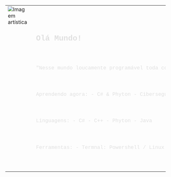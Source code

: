 <table style="width: 100%; table-layout: fixed;">
  <tr>
    <td style="width: 50%; vertical-align: top;">
      <img src="https://i.pinimg.com/736x/74/11/c7/7411c7b6c5b322885ba814834feaec6d.jpg" 
        alt="Imagem artística" 
           style="max-width: 100%; height: auto; display: block; margin: auto;">
    </td>
    <td style="width: 50%; vertical-align: top; text-align: left; padding-left: 20px; padding-top: 10px;">
      <pre style="font-family: 'Courier New', monospace; font-size: 16px; line-height: 1.6; color: #e0e0e0;">

  Olá Mundo!
-------------------------------------------------------------------------
"Nesse mundo loucamente programável toda condição tem um fim.”

 Aprendendo agora:
    - C# & Phyton
    - Cibersegurança

 Linguagens:
    - C#
    - C++
    - Phyton
    - Java

 Ferramentas:
    - Termnal: Powershell / Linux
    - Docker
    - NPM
    
</pre>
    </td>
  </tr>
</table>


